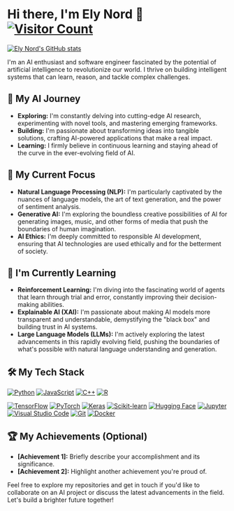 # Hi there, I'm Ely Nord 👋  [![Visitor Count](https://profile-counter.glitch.me/elynord/count.svg)](https://github.com/elynord)

[![Ely Nord's GitHub stats](https://github-readme-stats.vercel.app/api?username=elynord&show_icons=true&theme=radical)](https://github.com/anuraghazra/github-readme-stats)

I'm an AI enthusiast and software engineer fascinated by the potential of artificial intelligence to revolutionize our world. I thrive on building intelligent systems that can learn, reason, and tackle complex challenges.

## 🚀 My AI Journey

- **Exploring:** I'm constantly delving into cutting-edge AI research, experimenting with novel tools, and mastering emerging frameworks.
- **Building:** I'm passionate about transforming ideas into tangible solutions, crafting AI-powered applications that make a real impact.
- **Learning:** I firmly believe in continuous learning and staying ahead of the curve in the ever-evolving field of AI.

## 🔭 My Current Focus

- **Natural Language Processing (NLP):** I'm particularly captivated by the nuances of language models, the art of text generation, and the power of sentiment analysis.
- **Generative AI:** I'm exploring the boundless creative possibilities of AI for generating images, music, and other forms of media that push the boundaries of human imagination.
- **AI Ethics:** I'm deeply committed to responsible AI development, ensuring that AI technologies are used ethically and for the betterment of society.

## 🌱 I'm Currently Learning

- **Reinforcement Learning:** I'm diving into the fascinating world of agents that learn through trial and error, constantly improving their decision-making abilities.
- **Explainable AI (XAI):** I'm passionate about making AI models more transparent and understandable, demystifying the "black box" and building trust in AI systems.
- **Large Language Models (LLMs):** I'm actively exploring the latest advancements in this rapidly evolving field, pushing the boundaries of what's possible with natural language understanding and generation.

## 🛠️ My Tech Stack

[![Python](https://img.shields.io/badge/python-3670A0?style=for-the-badge&logo=python&logoColor=ffdd54)](https://www.python.org/)
[![JavaScript](https://img.shields.io/badge/javascript-%23323330.svg?style=for-the-badge&logo=javascript&logoColor=%23F7DF1E)](https://www.javascript.com/)
[![C++](https://img.shields.io/badge/c++-%2300599C.svg?style=for-the-badge&logo=c%2B%2B&logoColor=white)](https://isocpp.org/)
[![R](https://img.shields.io/badge/r-%23276DC3.svg?style=for-the-badge&logo=r&logoColor=white)](https://www.r-project.org/)

[![TensorFlow](https://img.shields.io/badge/TensorFlow-%23FF6F00.svg?style=for-the-badge&logo=TensorFlow&logoColor=white)](https://www.tensorflow.org/)
[![PyTorch](https://img.shields.io/badge/PyTorch-%23EE4C2C.svg?style=for-the-badge&logo=PyTorch&logoColor=white)](https://pytorch.org/)
[![Keras](https://img.shields.io/badge/Keras-%23D00000.svg?style=for-the-badge&logo=Keras&logoColor=white)](https://keras.io/)
[![Scikit-learn](https://img.shields.io/badge/scikit--learn-%23F7931E.svg?style=for-the-badge&logo=scikit-learn&logoColor=white)](https://scikit-learn.org/)
[![Hugging Face](https://img.shields.io/badge/%F0%9F%A4%97%20Hugging%20Face-Transformers-blue)](https://huggingface.co/)
[![Jupyter](https://img.shields.io/badge/Jupyter-%23F37626.svg?style=for-the-badge&logo=Jupyter&logoColor=white)](https://jupyter.org/)
[![Visual Studio Code](https://img.shields.io/badge/Visual%20Studio%20Code-007ACC?style=for-the-badge&logo=visualstudiocode&logoColor=white)](https://code.visualstudio.com/)
[![Git](https://img.shields.io/badge/git-%23F05033.svg?style=for-the-badge&logo=git&logoColor=white)](https://git-scm.com/)
[![Docker](https://img.shields.io/badge/docker-%230db7ed.svg?style=for-the-badge&logo=docker&logoColor=white)](https://www.docker.com/)

## 🏆 My Achievements (Optional)

* **[Achievement 1]:** Briefly describe your accomplishment and its significance.
* **[Achievement 2]:** Highlight another achievement you're proud of.

Feel free to explore my repositories and get in touch if you'd like to collaborate on an AI project or discuss the latest advancements in the field. Let's build a brighter future together!

<!---
elynord/elynord is a ✨ special ✨ repository because its `README.md` (this file) appears on your GitHub profile.
You can click the Preview link to take a look at your changes.
--->
